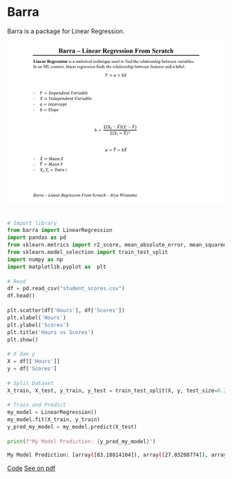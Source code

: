 # Barra

Barra is a package for Linear Regression.

<div align="center">
    <img src="/pic/barra-fix.png" alt="Barra Image Formula"/>
</div>

```python

# Import library
from barra import LinearRegression
import pandas as pd
from sklearn.metrics import r2_score, mean_absolute_error, mean_squared_error
from sklearn.model_selection import train_test_split
import numpy as np
import matplotlib.pyplot as  plt

# Read
df = pd.read_csv("student_scores.csv")
df.head()

plt.scatter(df['Hours'], df['Scores'])
plt.xlabel('Hours')
plt.ylabel('Scores')
plt.title('Hours vs Scores')
plt.show()

# X dan y 
X = df[['Hours']]
y = df['Scores']

# Split Dataset
X_train, X_test, y_train, y_test = train_test_split(X, y, test_size=0.2, random_state=42)

# Train and Predict
my_model = LinearRegression()
my_model.fit(X_train, y_train)
y_pred_my_model = my_model.predict(X_test)

print(f"My Model Prediction: {y_pred_my_model}")
```

```bash
My Model Prediction: [array([83.18814104]), array([27.03208774]), array([27.03208774]), array([69.63323162]), array([59.95115347])]
```

[Code](/barra/linreg.py)
[See on pdf](/pic/Barra%20-%20Linear%20Regression%20From%20Scratch%20-%20Fix.pdf)

